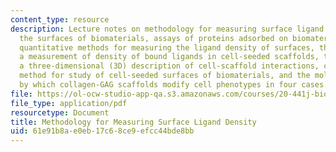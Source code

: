 ```yaml
---
content_type: resource
description: Lecture notes on methodology for measuring surface ligand density, investigating
  the surfaces of biomaterials, assays of proteins adsorbed on biomaterials surfaces,
  quantitative methods for measuring the ligand density of surfaces, the need for
  a measurement of density of bound ligands in cell-seeded scaffolds, the need for
  a three-dimensional (3D) description of cell-scaffold interactions, choice of microscopy
  method for study of cell-seeded surfaces of biomaterials, and the molecular mechanism
  by which collagen-GAG scaffolds modify cell phenotypes in four cases.
file: https://ol-ocw-studio-app-qa.s3.amazonaws.com/courses/20-441j-biomaterials-tissue-interactions-fall-2009/61e91b8ae0eb17c68ce9efcc44bde8bb_MIT20_441JF09_lec11_iy.pdf
file_type: application/pdf
resourcetype: Document
title: Methodology for Measuring Surface Ligand Density
uid: 61e91b8a-e0eb-17c6-8ce9-efcc44bde8bb
---
```

